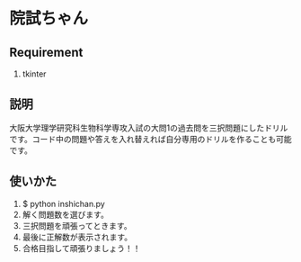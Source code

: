 # 院試ちゃん
## Requirement
1. tkinter

## 説明
大阪大学理学研究科生物科学専攻入試の大問1の過去問を三択問題にしたドリルです。コード中の問題や答えを入れ替えれば自分専用のドリルを作ることも可能です。

## 使いかた
1. $ python inshichan.py
1. 解く問題数を選びます。
2. 三択問題を頑張ってときます。
3. 最後に正解数が表示されます。
4. 合格目指して頑張りましょう！！
